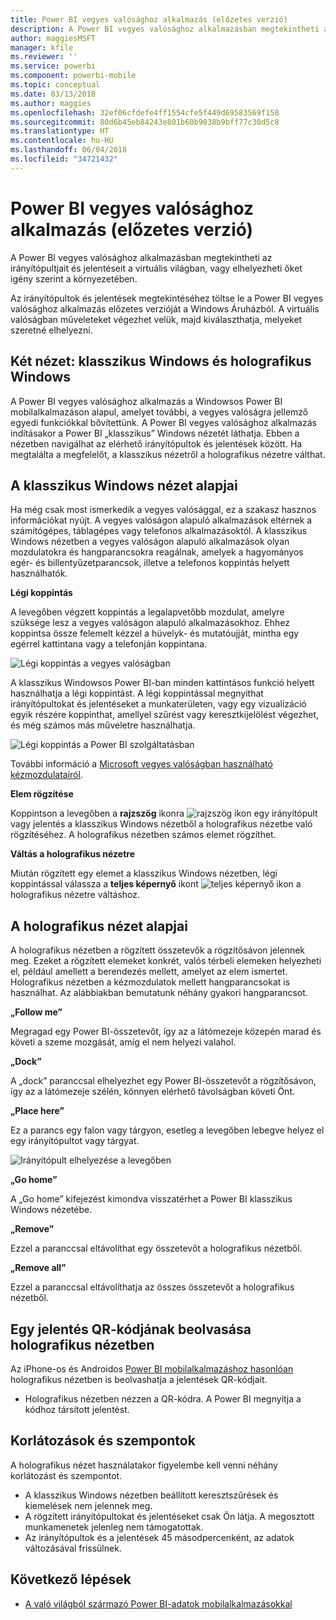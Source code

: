 ```yaml
---
title: Power BI vegyes valósághoz alkalmazás (előzetes verzió)
description: A Power BI vegyes valósághoz alkalmazásban megtekintheti az irányítópultjait és jelentéseit a virtuális világban vagy a környezetében elhelyezve.
author: maggiesMSFT
manager: kfile
ms.reviewer: ''
ms.service: powerbi
ms.component: powerbi-mobile
ms.topic: conceptual
ms.date: 03/13/2018
ms.author: maggies
ms.openlocfilehash: 32ef06cfdefe4ff1554cfe5f449d69583569f158
ms.sourcegitcommit: 80d6b45eb84243e801b60b9038b9bff77c30d5c8
ms.translationtype: HT
ms.contentlocale: hu-HU
ms.lasthandoff: 06/04/2018
ms.locfileid: "34721432"
---
```

# <a name="power-bi-for-mixed-reality-app-preview"></a>Power BI vegyes valósághoz alkalmazás (előzetes verzió)
A Power BI vegyes valósághoz alkalmazásban megtekintheti az irányítópultjait és jelentéseit a virtuális világban, vagy elhelyezheti őket igény szerint a környezetében. 

Az irányítópultok és jelentések megtekintéséhez töltse le a Power BI vegyes valósághoz alkalmazás előzetes verzióját a Windows Áruházból. A virtuális valóságban műveleteket végezhet velük, majd kiválaszthatja, melyeket szeretné elhelyezni. 

## <a name="two-views-windows-classic-and-holographic"></a>Két nézet: klasszikus Windows és holografikus Windows

A Power BI vegyes valósághoz alkalmazás a Windowsos Power BI mobilalkalmazáson alapul, amelyet további, a vegyes valóságra jellemző egyedi funkciókkal bővítettünk. A Power BI vegyes valósághoz alkalmazás indításakor a Power BI „klasszikus” Windows nézetét láthatja. Ebben a nézetben navigálhat az elérhető irányítópultok és jelentések között. Ha megtalálta a megfelelőt, a klasszikus nézetről a holografikus nézetre válthat. 


## <a name="windows-classic-view-basics"></a>A klasszikus Windows nézet alapjai

Ha még csak most ismerkedik a vegyes valósággal, ez a szakasz hasznos információkat nyújt. A vegyes valóságon alapuló alkalmazások eltérnek a számítógépes, táblagépes vagy telefonos alkalmazásoktól. A klasszikus Windows nézetben a vegyes valóságon alapuló alkalmazások olyan mozdulatokra és hangparancsokra reagálnak, amelyek a hagyományos egér- és billentyűzetparancsok, illetve a telefonos koppintás helyett használhatók. 

**Légi koppintás**

A levegőben végzett koppintás a legalapvetőbb mozdulat, amelyre szüksége lesz a vegyes valóságon alapuló alkalmazásokhoz. Ehhez koppintsa össze felemelt kézzel a hüvelyk- és mutatóujját, mintha egy egérrel kattintana vagy a telefonján koppintana.  

![Légi koppintás a vegyes valóságban](media/mobile-mixed-reality-app/power-bi-hololens-airtap.png)

A klasszikus Windowsos Power BI-ban minden kattintásos funkció helyett használhatja a légi koppintást. A légi koppintással megnyithat irányítópultokat és jelentéseket a munkaterületen, vagy egy vizualizáció egyik részére koppinthat, amellyel szűrést vagy keresztkijelölést végezhet, és még számos más műveletre használhatja.

![Légi koppintás a Power BI szolgáltatásban](media/mobile-mixed-reality-app/power-bi-hololens-airtap-hand.png) 

További információ a [Microsoft vegyes valóságban használható kézmozdulatairól](https://developer.microsoft.com/windows/mixed-reality/gestures).

**Elem rögzítése** 

Koppintson a levegőben a **rajzszög** ikonra ![rajzszög ikon](media/mobile-mixed-reality-app/power-bi-hololens-pin.png) egy irányítópult vagy jelentés a klasszikus Windows nézetből a holografikus nézetbe való rögzítéséhez. A holografikus nézetben számos elemet rögzíthet. 

**Váltás a holografikus nézetre**

Miután rögzített egy elemet a klasszikus Windows nézetben, légi koppintással válassza a **teljes képernyő** ikont ![teljes képernyő ikon](media/mobile-mixed-reality-app/power-bi-hololens-fullscreen.png) a holografikus nézetre váltáshoz. 


## <a name="holographic-view-basics"></a>A holografikus nézet alapjai

A holografikus nézetben a rögzített összetevők a rögzítősávon jelennek meg. Ezeket a rögzített elemeket konkrét, valós térbeli elemeken helyezheti el, például amellett a berendezés mellett, amelyet az elem ismertet. Holografikus nézetben a kézmozdulatok mellett hangparancsokat is használhat. Az alábbiakban bemutatunk néhány gyakori hangparancsot.

**„Follow me”** 

Megragad egy Power BI-összetevőt, így az a látómezeje közepén marad és követi a szeme mozgását, amíg el nem helyezi valahol.

**„Dock”** 

A „dock” paranccsal elhelyezhet egy Power BI-összetevőt a rögzítősávon, így az a látómezeje szélén, könnyen elérhető távolságban követi Önt.

**„Place here”**

Ez a parancs egy falon vagy tárgyon, esetleg a levegőben lebegve helyez el egy irányítópultot vagy tárgyat.

![Irányítópult elhelyezése a levegőben](media/mobile-mixed-reality-app/power-bi-hololens-place-visuals.png)

**„Go home”**

A „Go home” kifejezést kimondva visszatérhet a Power BI klasszikus Windows nézetébe. 

**„Remove”**

Ezzel a paranccsal eltávolíthat egy összetevőt a holografikus nézetből.

**„Remove all”** 

Ezzel a paranccsal eltávolíthatja az összes összetevőt a holografikus nézetből.


## <a name="scan-a-report-qr-code-in-holographic-view"></a>Egy jelentés QR-kódjának beolvasása holografikus nézetben

Az iPhone-os és Androidos [Power BI mobilalkalmazáshoz hasonlóan](mobile-apps-qr-code.md) holografikus nézetben is beolvashatja a jelentések QR-kódjait.

- Holografikus nézetben nézzen a QR-kódra. A Power BI megnyitja a kódhoz társított jelentést.

## <a name="limitations-and-considerations"></a>Korlátozások és szempontok

A holografikus nézet használatakor figyelembe kell venni néhány korlátozást és szempontot.

- A klasszikus Windows nézetben beállított keresztszűrések és kiemelések nem jelennek meg.
- A rögzített irányítópultokat és jelentéseket csak Ön látja. A megosztott munkamenetek jelenleg nem támogatottak.
- Az irányítópultok és a jelentések 45 másodpercenként, az adatok változásával frissülnek.


## <a name="next-steps"></a>Következő lépések

- [A való világból származó Power BI-adatok mobilalkalmazásokkal](mobile-apps-data-in-real-world-context.md)

 



